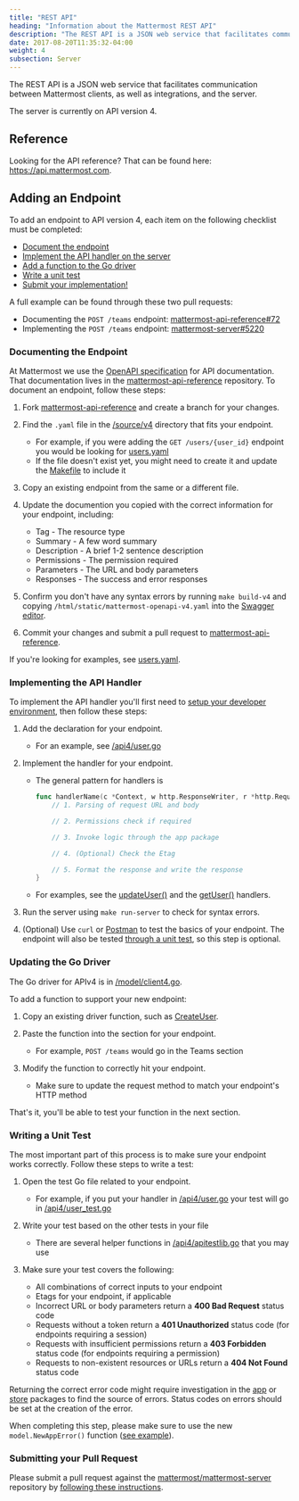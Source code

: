 ```yaml
---
title: "REST API"
heading: "Information about the Mattermost REST API"
description: "The REST API is a JSON web service that facilitates communication between Mattermost clients, as well as integrations, and the server."
date: 2017-08-20T11:35:32-04:00
weight: 4
subsection: Server
---
```


The REST API is a JSON web service that facilitates communication between Mattermost clients, as well as integrations, and the server.

The server is currently on API version 4.

## Reference

Looking for the API reference? That can be found here: https://api.mattermost.com.

## Adding an Endpoint

To add an endpoint to API version 4, each item on the following checklist must be completed:

- [Document the endpoint](./#documenting-the-endpoint)
- [Implement the API handler on the server](./#implementing-the-api-handler)
- [Add a function to the Go driver](./#updating-the-go-driver)
- [Write a unit test](./#writing-a-unit-test)
- [Submit your implementation!](./#submitting-your-pull-request)

A full example can be found through these two pull requests:

- Documenting the `POST /teams` endpoint: [mattermost-api-reference#72](https://github.com/mattermost/mattermost-api-reference/pull/72)
- Implementing the `POST /teams` endpoint: [mattermost-server#5220](https://github.com/mattermost/mattermost-server/pull/5220)

### Documenting the Endpoint

At Mattermost we use the [OpenAPI specification](https://github.com/OAI/OpenAPI-Specification/blob/master/versions/2.0.md) for API documentation. That documentation lives in the [mattermost-api-reference](https://github.com/mattermost/mattermost-api-reference) repository. To document an endpoint, follow these steps:

1. Fork [mattermost-api-reference](https://github.com/mattermost/mattermost-api-reference)
and create a branch for your changes.
2. Find the `.yaml` file in the [/source/v4](https://github.com/mattermost/mattermost-api-reference/tree/master/v4/source) directory that fits your endpoint.
    - For example, if you were adding the `GET /users/{user_id}` endpoint you would be looking for [users.yaml](https://github.com/mattermost/mattermost-api-reference/blob/master/v4/source/users.yaml)
    - If the file doesn't exist yet, you might need to create it and update the [Makefile](https://github.com/mattermost/mattermost-api-reference/tree/master/Makefile) to include it

3. Copy an existing endpoint from the same or a different file.
4. Update the documention you copied with the correct information for your endpoint, including:
    - Tag - The resource type
    - Summary - A few word summary
    - Description - A brief 1-2 sentence description
    - Permissions - The permission required
    - Parameters - The URL and body parameters
    - Responses - The success and error responses
5.  Confirm you don't have any syntax errors by running `make build-v4` and copying `/html/static/mattermost-openapi-v4.yaml` into the [Swagger editor](http://editor.swagger.io).
6.  Commit your changes and submit a pull request to [mattermost-api-reference](https://github.com/mattermost/mattermost-api-reference).

If you're looking for examples, see [users.yaml](https://github.com/mattermost/mattermost-api-reference/blob/master/v4/source/users.yaml).

### Implementing the API Handler

To implement the API handler you'll first need to [setup your developer environment](https://developers.mattermost.com/contribute/server/developer-setup/), then follow these steps:

1.  Add the declaration for your endpoint.
    - For an example, see [/api4/user.go](https://github.com/mattermost/mattermost-server/tree/master/api4/user.go)

2.  Implement the handler for your endpoint.
    - The general pattern for handlers is

        ```Go
        func handlerName(c *Context, w http.ResponseWriter, r *http.Request) {
            // 1. Parsing of request URL and body

            // 2. Permissions check if required

            // 3. Invoke logic through the app package

            // 4. (Optional) Check the Etag

            // 5. Format the response and write the response
        }
        ```

    - For examples, see the [updateUser()](https://github.com/mattermost/mattermost-server/tree/master/api4/user.go#L86) and the [getUser()](https://github.com/mattermost/mattermost-server/tree/master/api4/user.go#L58) handlers.

3.  Run the server using `make run-server` to check for syntax errors.
4.  (Optional) Use `curl` or [Postman](https://www.getpostman.com/) to test the basics of your endpoint. The endpoint will also be tested [through a unit test](https://developers.mattermost.com/contribute/server/rest-api/#writing-a-unit-test/), so this step is optional.

### Updating the Go Driver

The Go driver for APIv4 is in [/model/client4.go](https://github.com/mattermost/mattermost-server/tree/master/model/client4.go).

To add a function to support your new endpoint:

1.  Copy an existing driver function, such as [CreateUser](https://github.com/mattermost/mattermost-server/tree/master/model/client4.go#L186).
2.  Paste the function into the section for your endpoint.
    - For example, `POST /teams` would go in the Teams section

3.  Modify the function to correctly hit your endpoint.
    - Make sure to update the request method to match your endpoint's HTTP method

That's it, you'll be able to test your function in the next section.

### Writing a Unit Test

The most important part of this process is to make sure your endpoint works correctly. Follow these steps to write a test:

1.  Open the test Go file related to your endpoint.
    - For example, if you put your handler in [/api4/user.go](https://github.com/mattermost/mattermost-server/tree/master/api4/user.go) your test will go in [/api4/user\_test.go](https://github.com/mattermost/mattermost-server/tree/master/api4/user_test.go)

2.  Write your test based on the other tests in your file
    - There are several helper functions in [/api4/apitestlib.go](https://github.com/mattermost/mattermost-server/tree/master/api4/apitestlib.go) that you may use

3.  Make sure your test covers the following:
    - All combinations of correct inputs to your endpoint
    - Etags for your endpoint, if applicable
    - Incorrect URL or body parameters return a **400 Bad Request** status code
    - Requests without a token return a **401 Unauthorized** status code (for endpoints requiring a session)
    - Requests with insufficient permissions return a **403 Forbidden** status code (for endpoints requiring a permission)
    - Requests to non-existent resources or URLs return a **404 Not Found** status code

Returning the correct error code might require investigation in the [app](https://github.com/mattermost/mattermost-server/tree/master/app) or [store](https://github.com/mattermost/mattermost-server/tree/master/store) packages to find the source of errors. Status codes on errors should be set at the creation of the error.

When completing this step, please make sure to use the new `model.NewAppError()` function ([see example](https://github.com/mattermost/mattermost-server/blob/master/store/sqlstore/user_store.go)).

### Submitting your Pull Request

Please submit a pull request against the [mattermost/mattermost-server](https://github.com/mattermost/mattermost-server) repository by [following these instructions](/contribute/server/developer-workflow/).
